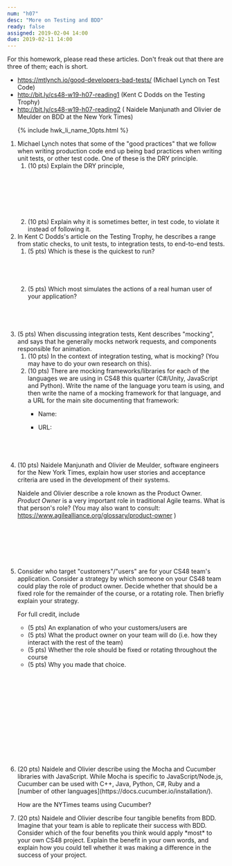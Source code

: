 ```yaml
---
num: "h07"
desc: "More on Testing and BDD"
ready: false
assigned: 2019-02-04 14:00
due: 2019-02-11 14:00
---
```


<div style="display:none;">https://ucsb-cs48.github.io/w19/hwk/h07/</div>

For this homework, please read these articles.   Don't freak out that there are three of them; each is short.

* <https://mtlynch.io/good-developers-bad-tests/> (Michael Lynch on Test Code)
* <http://bit.ly/cs48-w19-h07-reading1> (Kent C Dodds on the Testing Trophy)
* <http://bit.ly/cs48-w19-h07-reading2> ( Naidele Manjunath and Olivier de Meulder on BDD at the New York Times)

<ol>

{% include hwk_li_name_10pts.html %}

<li style="margin-bottom:0em;" markdown="1">  Michael Lynch notes that some of the "good practices" that we follow when writing production code end up being bad practices when writing unit tests, or other test code.   One of these is the DRY principle.

<ol>

<li style="margin-bottom:8em;" markdown="1"> (10 pts)  Explain the DRY principle, 
</li>

<li style="margin-bottom:0em;" markdown="1"> (10 pts) Explain why it is sometimes better, in test code, to violate it instead of following it.

</li>

</ol>

<div class="pagebreak">
</div>

</li>



<li markdown="1"> In Kent C Dodds's article on the Testing Trophy, he describes a range from static checks, to unit tests, to integration tests, to end-to-end tests.


<ol>
<li style="margin-bottom:5em;" > (5 pts) Which is these is the quickest to run?
</li>

<li style="margin-bottom:5em;" > (5 pts) Which most simulates the actions of a real human user of your application?
</li>
</ol>
</li>

<li style="margin-bottom:5em;" > (5 pts) When discussing integration tests, Kent describes "mocking", and says that he generally mocks
network requests, and components responsible for animation.  

<ol>
  
<li> (10 pts) In the context of integration testing, what is mocking? (You may have to do your own research on this).
</li>
  
<li style="margin-bottom:2em;" markdown="1"> (10 pts) There are mocking frameworks/libraries for each of the languages we are using in CS48 this quarter (C#/Unity, JavaScript and Python).   Write the name of the language yoru team is using, and then write the name  of a mocking framework for that language, and a URL for the main site documenting that framework:
  
* Name: 

* URL: 
  
</li>  

</ol>
  
</li>

<li style="margin-bottom:8em;" markdown="1"> (10 pts) Naidele Manjunath and Olivier de Meulder, software engineers for the New York Times, explain how user stories and acceptance criteria are used in the development of their systems.

Naidele and Olivier describe a role known as the Product Owner.  *Product Owner* is a very important role in traditional Agile teams.  What is that person's role?  (You may also want to consult: https://www.agilealliance.org/glossary/product-owner )
</li>

<li style="margin-bottom:16em;" markdown="1"> Consider who  target "customers"/"users" are for your CS48 team's application.   Consider a strategy by which someone on your  CS48 team could play the role of product owner.    Decide whether that should be a fixed role for the remainder of the course, or a rotating role.  Then briefly explain your strategy.  

For full credit, include 
* (5 pts) An explanation of who your customers/users are
* (5 pts) What the product owner on your team will do (i.e. how they interact with the rest of the team)
* (5 pts) Whether the role should be fixed or rotating throughout the course
* (5 pts) Why you made that choice.


</li>

<li style="margin-bottom:0em;" markdown="1"> (20 pts) Naidele and Olivier describe using the Mocha and Cucumber libraries with JavaScript.  While Mocha is specific to JavaScript/Node.js, Cucumber can be used with C++, Java, Python, C#, Ruby and a [number of other languages](https://docs.cucumber.io/installation/).

How are the NYTimes teams using Cucumber?
</li>

<li style="margin-bottom:10em;" > (20 pts) Naidele and Olivier describe four tangible benefits from BDD.  Imagine that your team is able to replicate their success with BDD.    Consider which of the four benefits you think would apply *most* to your own CS48 project.  Explain the benefit in your own words, and explain how you could tell whether it was making a difference in the success of your project. 
</li>


</li>

</ol>

<div class="pagebreak">
</div>

</li>




</ol>
